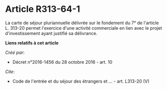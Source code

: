 # Article R313-64-1

La carte de séjour pluriannuelle délivrée sur le fondement du 7° de l'article L. 313-20 permet l'exercice d'une activité
commerciale en lien avec le projet d'investissement ayant justifié sa délivrance.

**Liens relatifs à cet article**

_Créé par_:

  - Décret n°2016-1456 du 28 octobre 2016 - art. 10

_Cite_:

  - Code de l'entrée et du séjour des étrangers et ... - art. L313-20 (V)
